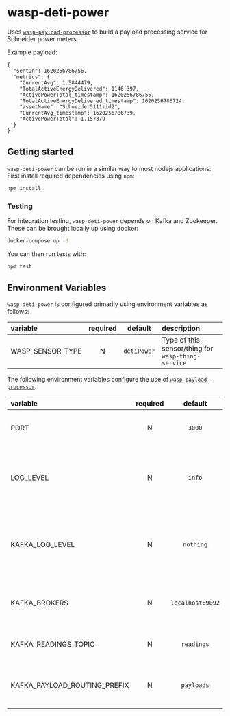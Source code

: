 # wasp-deti-power

Uses [`wasp-payload-processor`](https://github.com/digicatapult/wasp-payload-processor) to build a payload processing service for Schneider power meters.

Example payload:
```
{
  "sentOn": 1620256786756,
  "metrics": {
    "CurrentAvg": 1.5844479,
    "TotalActiveEnergyDelivered": 1146.397,
    "ActivePowerTotal_timestamp": 1620256786755,
    "TotalActiveEnergyDelivered_timestamp": 1620256786724,
    "assetName": "Schneider5111-id2",
    "CurrentAvg_timestamp": 1620256786739,
    "ActivePowerTotal": 1.157379
  }
}
```

## Getting started

`wasp-deti-power` can be run in a similar way to most nodejs applications. First install required dependencies using `npm`:

```sh
npm install
```

### Testing
For integration testing, `wasp-deti-power` depends on Kafka and Zookeeper. These can be brought locally up using docker:

```sh
docker-compose up -d
```

You can then run tests with:

```sh
npm test
```

## Environment Variables

`wasp-deti-power` is configured primarily using environment variables as follows:

| variable                    | required |        default        | description                                                                          |
| :-------------------------- | :------: | :-------------------: | :----------------------------------------------------------------------------------- |
| WASP_SENSOR_TYPE            |    N     |      `detiPower`      | Type of this sensor/thing for `wasp-thing-service`                                   |

The following environment variables configure the use of [`wasp-payload-processor`](https://github.com/digicatapult/wasp-payload-processor):

| variable                    | required |     default     | description                                                                             |
| :-------------------------- | :------: | :-------------: | :-------------------------------------------------------------------------------------- |
| PORT                        |    N     |      `3000`     | Port on which the service will listen                                                   |
| LOG_LEVEL                   |    N     |      `info`     | Logging level. Valid values are [`trace`, `debug`, `info`, `warn`, `error`, `fatal`]    |
| KAFKA_LOG_LEVEL             |    N     |    `nothing`    | Logging level for Kafka. Valid values are [`debug`, `info`, `warn`, `error`, `nothing`] |
| KAFKA_BROKERS               |    N     | `localhost:9092`| List of addresses for the Kafka brokers                                                 |
| KAFKA_READINGS_TOPIC        |    N     |   `readings`    | Outgoing Kafka topic for readings                                                       |
| KAFKA_PAYLOAD_ROUTING_PREFIX|    N     |   `payloads`    | Prefix for incoming Kafka topics for payloads                                           |

